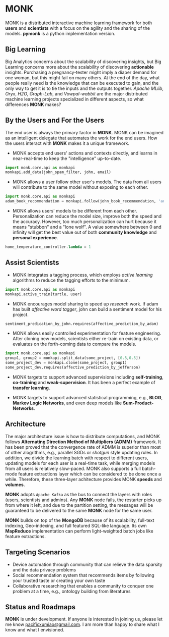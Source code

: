 **MONK** 
======

MONK is a distributed interactive machine learning framework for both **users** and **scientists** with a focus on the agility and the sharing of the models. **pymonk** is a python implementation version.

Big Learning
--------
Big Analytics concerns about the scalability of discovering insights, but Big Learning concerns more about the scalability of discovering **actionable** insights. Purchasing a pregnancy-tester might imply a diaper demand for one woman, but this might fail on many others. At the end of the day, what people really need is the knowledge that can be executed to gain, and the only way to get it is to tie the inputs and the outputs together. *Apache MLlib*, *Oryx*, *H2O*, *Graph-Lab*, and *Vowpal-wabbit* are the major distributed machine learning projects specialized in different aspects, so what differences **MONK** makes?

By the Users and For the Users
-----
The end user is always the primary factor in **MONK**. MONK can be imagined as an intelligent delegate that automates the work for the end users. How the users interact with **MONK** makes it a unique framework.

* MONK accepts end users' actions and contexts directly, and learns in near-real-time to keep the "intelligence" up-to-date. 

```python
import monk.core.api as monkapi
monkapi.add_data(john_spam_filter, john, email)
```

* MONK allows a user follow other user's models. The data from all users will contribute to the same model without exposing to each other.

```python
import monk.core.api as monkapi
adam_book_recommendation = monkapi.follow(john_book_recommendation, 'adam')
```

* MONK allows users' models to be different from each other. Personalization can reduce the model size, improve both the speed and the accuracy. However, too much personalization can hurt because it means "stubbon" and a "lone wolf". A value somewhere between 0 and infinity will get the best value out of both **community knowledge** and **personal experience**.

```python
home_temperature_controller.lambda = 1
```

Assist Scientists
----

* MONK integrates a tagging process, which employs *active learning* algorithms to reduce the tagging efforts to the minimum.

```python
import monk.core.api as monkapi
monkapi.active_train(turtle, user)
```

* MONK encourages model sharing to speed up *research* work. If adam has built *affective word tagger*, john can build a sentiment model for his project.

```python
sentiment_predication_by_john.requires(affective_prediction_by_adam)
```

* MONK allows easily controlled experimentation for feature engineering. After cloning new models, scientists either re-train on existing data, or evaluates on the forth-coming data to compare the models.

```python
import monk.core.api as monkapi
group1, group2 = monkapi.split_data(some_project, [0.5,0.5])
some_project_dev = monkapi.clone(some_project, group1)
some_project_dev.requires(affective_prediction_by_jefferson)
```

* MONK targets to support advanced supervisions including **self-training**, **co-training** and **weak-supervision**. It has been a perfect example of **transfer learning**.

* MONK targets to support advanced statistical programming, e.g., **BLOG**, **Markov Logic Networks**, and even deep models like **Sum-Product-Networks**.

Architecture
-----

The major architecture issue is how to distribute computations, and MONK follows **Alternating Direction Method of Multipliers (ADMM)** framework. It has been proved that the convergence rate of ADMM is superior than most of other alogrithms, e.g., parallel SGDs or *shotgun* style updating rules. In addition, we divide the learning batch with respect to different users, updating models for each user is a real-time task, while merging models from all users is relatively slow-paced. MONK also supports a full batch-mode feature extractions layer which can be considered to be done once a while. Therefore, these three-layer achitecture provides MONK **speeds** and **volumes**.

**MONK** adopts `Apache Kafka` as the bus to connect the layers with roles (users, scientists and admins). Any **MONK** node fails, the restarter picks up from where it left, and due to the partition setting, the messages will be guaranteed to be delivered to the same **MONK** node for the same user.


**MONK** builds on top of the **MongoDB** because of its scalability, full-text indexing, Geo-indexing, and full featured SQL-like language. Its own **MapReduce** implementation can perform light-weighted batch jobs like feature extractions.


Targeting Scenarios
----

* Device automation through community that can relieve the data sparsity and the data privacy problems
* Social recommendation system that recommends items by following your trusted taste or creating your own taste
* Collaborative researching that enables a community to conquer one problem at a time, e.g., ontology building from literatures


Status and Roadmaps
-----

**MONK** is under development. If anyone is interested in joining us, please let me know <pacificxumiao@gmail.com>. I am more than happy to share what I know and what I envisioned.















